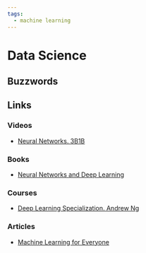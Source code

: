 ```yaml
---
tags:
  - machine learning
---
```


# Data Science

## Buzzwords

<Buzzword text="Regression"/>
<Buzzword text="Classification"/>
<Buzzword text="Clustering"/>
<Buzzword text="Neural Network"/>
<Buzzword text="Backpropogation"/>
<Buzzword text="NLP"/>
<Buzzword text="Autoencoders"/>
<Buzzword text="NLP Transformers"/>
<Buzzword text="LSTM"/>
<Buzzword text="Data minig"/>
<Buzzword text="Hypothesis testing"/>
<Buzzword text="Support Vector Machine"/>
<Buzzword text="Decision Trees"/>
<Buzzword text="K-Nearest Neighbors"/>
<Buzzword text="Overfitting"/>
<Buzzword text="Regularization"/>
<Buzzword text="Ensemble learning"/>
<Buzzword text="Unsupervised learning"/>
<Buzzword text="Supervised learning"/>
<Buzzword text="Dimensionality reduction"/>
<Buzzword text="Convolutional Neural Networks"/>
<Buzzword text="Generative Adversarial Networks"/>

## Links

### Videos

- [Neural Networks. 3B1B](https://www.youtube.com/playlist?list=PLZHQObOWTQDNU6R1_67000Dx_ZCJB-3pi)

### Books

- [Neural Networks and Deep Learning](http://neuralnetworksanddeeplearning.com/)

### Courses

- [Deep Learning Specialization. Andrew Ng](https://www.coursera.org/specializations/deep-learning)

### Articles

- [Machine Learning for Everyone](https://vas3k.com/blog/machine_learning/)